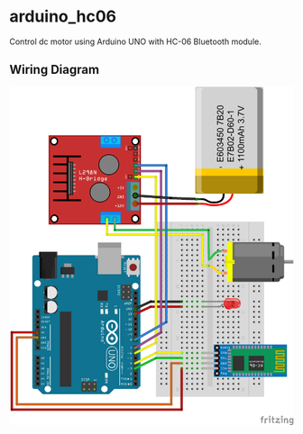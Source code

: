 # arduino_hc06
Control dc motor using Arduino UNO with HC-06 Bluetooth module.

## Wiring Diagram
![Alt text](https://github.com/KhairulIzwan/arduino_hc06/blob/master/img/HC06_LED_Motor.png)
